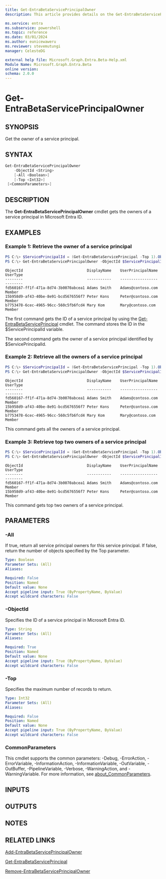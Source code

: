 ```yaml
---
title: Get-EntraBetaServicePrincipalOwner
description: This article provides details on the Get-EntraBetaServicePrincipalOwner command.

ms.service: entra
ms.subservice: powershell
ms.topic: reference
ms.date: 03/01/2024
ms.author: eunicewaweru
ms.reviewer: stevemutungi
manager: CelesteDG

external help file: Microsoft.Graph.Entra.Beta-Help.xml
Module Name: Microsoft.Graph.Entra.Beta
online version:
schema: 2.0.0
---
```


# Get-EntraBetaServicePrincipalOwner

## SYNOPSIS
Get the owner of a service principal.

## SYNTAX

```powershell
Get-EntraBetaServicePrincipalOwner 
    -ObjectId <String> 
    [-All <Boolean>] 
    [-Top <Int32>] 
 [<CommonParameters>]
```

## DESCRIPTION
The **Get-EntraBetaServicePrincipalOwner** cmdlet gets the owners of a service principal in Microsoft Entra ID.

## EXAMPLES

### Example 1: Retrieve the owner of a service principal
```powershell
PS C:\> $ServicePrincipalId = (Get-EntraBetaServicePrincipal -Top 1).ObjectId
PS C:\> Get-EntraBetaServicePrincipalOwner -ObjectId $ServicePrincipalId
```

```output
ObjectId                             DisplayName    UserPrincipalName   UserType
--------                             -----------    -----------------   --------
fd560167-ff1f-471a-8d74-3b0070abcea1 Adams Smith    Adams@contoso.com   Member
15b958d9-af43-40be-8e91-bcd5676556f7 Peter Kons     Peter@contoso.com   Member
b7753478-6cec-4965-96cc-560c5fb6fcd4 Mary Kom       Mary@contoso.com    Member
```

The first command gets the ID of a service principal by using the [Get-EntraBetaServicePrincipal](./Get-EntraBetaServicePrincipal.md) cmdlet. 
The command stores the ID in the $ServicePrincipalId variable.

The second command gets the owner of a service principal identified by $ServicePrincipalId.

### Example 2: Retrieve all the owners of a service principal
```powershell
PS C:\> $ServicePrincipalId = (Get-EntraBetaServicePrincipal -Top 1).ObjectId
PS C:\> Get-EntraBetaServicePrincipalOwner -ObjectId $ServicePrincipalId -All $true
```

```output
ObjectId                             DisplayName    UserPrincipalName   UserType
--------                             -----------    -----------------   --------
fd560167-ff1f-471a-8d74-3b0070abcea1 Adams Smith    Adams@contoso.com   Member
15b958d9-af43-40be-8e91-bcd5676556f7 Peter Kons     Peter@contoso.com   Member
b7753478-6cec-4965-96cc-560c5fb6fcd4 Mary Kom       Mary@contoso.com    Member
```

This command gets all the owners of a service principal.

### Example 3: Retrieve top two owners of a service principal
```powershell
PS C:\> $ServicePrincipalId = (Get-EntraBetaServicePrincipal -Top 1).ObjectId
PS C:\> Get-EntraBetaServicePrincipalOwner -ObjectId $ServicePrincipalId -Top 2
```

```output
ObjectId                             DisplayName    UserPrincipalName   UserType
--------                             -----------    -----------------   --------
fd560167-ff1f-471a-8d74-3b0070abcea1 Adams Smith    Adams@contoso.com   Member
15b958d9-af43-40be-8e91-bcd5676556f7 Peter Kons     Peter@contoso.com   Member
```

This command gets top two owners of a service principal.

## PARAMETERS

### -All
If true, return all service principal owners for this service principal.
If false, return the number of objects specified by the Top parameter.

```yaml
Type: Boolean
Parameter Sets: (All)
Aliases:

Required: False
Position: Named
Default value: None
Accept pipeline input: True (ByPropertyName, ByValue)
Accept wildcard characters: False
```

### -ObjectId
Specifies the ID of a service principal in Microsoft Entra ID.

```yaml
Type: String
Parameter Sets: (All)
Aliases:

Required: True
Position: Named
Default value: None
Accept pipeline input: True (ByPropertyName, ByValue)
Accept wildcard characters: False
```

### -Top
Specifies the maximum number of records to return.

```yaml
Type: Int32
Parameter Sets: (All)
Aliases:

Required: False
Position: Named
Default value: None
Accept pipeline input: True (ByPropertyName, ByValue)
Accept wildcard characters: False
```

### CommonParameters
This cmdlet supports the common parameters: -Debug, -ErrorAction, -ErrorVariable, -InformationAction, -InformationVariable, -OutVariable, -OutBuffer, -PipelineVariable, -Verbose, -WarningAction, and -WarningVariable. For more information, see [about_CommonParameters](https://go.microsoft.com/fwlink/?LinkID=113216).

## INPUTS

## OUTPUTS

## NOTES

## RELATED LINKS

[Add-EntraBetaServicePrincipalOwner](Add-EntraBetaServicePrincipalOwner.md)

[Get-EntraBetaServicePrincipal](Get-EntraBetaServicePrincipal.md)

[Remove-EntraBetaServicePrincipalOwner](Remove-EntraBetaServicePrincipalOwner.md)

